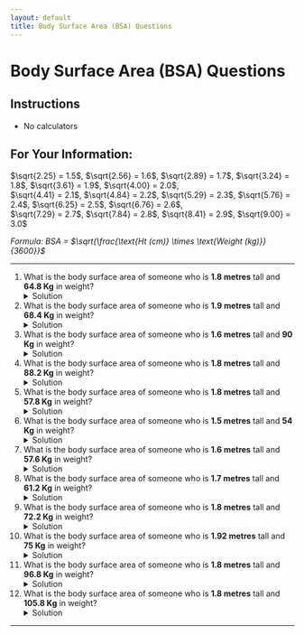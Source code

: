 ```yaml
---
layout: default
title: Body Surface Area (BSA) Questions
---
```


<h1>Body Surface Area (BSA) Questions</h1>

<div class="instructions">
    <h2>Instructions</h2>
    <ul>
        <li>No calculators</li>
    </ul>
</div>

<div class="formulae">
    <h2>For Your Information:</h2>
    <p>
        $\sqrt{2.25} = 1.5$, $\sqrt{2.56} = 1.6$, $\sqrt{2.89} = 1.7$, $\sqrt{3.24} = 1.8$, $\sqrt{3.61} = 1.9$, $\sqrt{4.00} = 2.0$,<br>
        $\sqrt{4.41} = 2.1$, $\sqrt{4.84} = 2.2$, $\sqrt{5.29} = 2.3$, $\sqrt{5.76} = 2.4$, $\sqrt{6.25} = 2.5$, $\sqrt{6.76} = 2.6$,<br>
        $\sqrt{7.29} = 2.7$, $\sqrt{7.84} = 2.8$, $\sqrt{8.41} = 2.9$, $\sqrt{9.00} = 3.0$
    </p>
    <p><em>Formula: BSA = $\sqrt{\frac{\text{Ht (cm)} \times \text{Weight (kg)}}{3600}}$</em></p>
</div>

<hr>

<ol>
    <li>What is the body surface area of someone who is <strong>1.8 metres</strong> tall and <strong>64.8 Kg</strong> in weight?
        <details class="solution-details">
            <summary>Solution</summary>
            <div class="solution-content">
                <p>Convert height to cm: $1.8~\text{metres} = 180~\text{cm}$.</p>
                <p>$\text{BSA} = \sqrt{\frac{180~\text{cm} \times 64.8~\text{Kg}}{3600}}$</p>
                <p>Simplify the fraction:</p>
                <p>$\frac{180 \times 64.8}{3600}$</p>
                <p>Cancel a zero from the numerator (180) and denominator (3600) by dividing both by 10:</p>
                <p>$\implies \frac{18 \times 64.8}{360}$</p>
                <p>Divide the numerator (18) and denominator (360) by 18:</p>
                <p>$\implies \frac{1 \times 64.8}{20}$</p>
                <p>Now, divide 64.8 by 20:</p>
                <p>$\implies 3.24$</p>
                <p>$\text{BSA} = \sqrt{3.24}$</p>
                <p>From the given list, $\sqrt{3.24} = 1.8$.</p>
                <p><strong>Solution: $1.8~\text{m}^2$</strong></p>
            </div>
        </details>
    </li>
    <li>What is the body surface area of someone who is <strong>1.9 metres</strong> tall and <strong>68.4 Kg</strong> in weight?
        <details class="solution-details">
            <summary>Solution</summary>
            <div class="solution-content">
                <p>Convert height to cm: $1.9~\text{metres} = 190~\text{cm}$.</p>
                <p>$\text{BSA} = \sqrt{\frac{190~\text{cm} \times 68.4~\text{Kg}}{3600}}$</p>
                <p>Simplify the fraction:</p>
                <p>$\frac{190 \times 68.4}{3600}$</p>
                <p>Cancel a zero from the numerator (190) and denominator (3600) by dividing both by 10:</p>
                <p>$\implies \frac{19 \times 68.4}{360}$</p>
                <p>Divide the numerator (68.4) and denominator (360) by 9:</p>
                <p>$\implies \frac{19 \times 7.6}{40}$</p>
                <p>Divide the numerator (7.6) and denominator (40) by 4:</p>
                <p>$\implies \frac{19 \times 1.9}{10}$</p>
                <p>Multiply 19 by 1.9:</p>
                <p>$\implies \frac{36.1}{10}$</p>
                <p>$\implies 3.61$</p>
                <p>$\text{BSA} = \sqrt{3.61}$</p>
                <p>From the given list, $\sqrt{3.61} = 1.9$.</p>
                <p><strong>Solution: $1.9~\text{m}^2$</strong></p>
            </div>
        </details>
    </li>
    <li>What is the body surface area of someone who is <strong>1.6 metres</strong> tall and <strong>90 Kg</strong> in weight?
        <details class="solution-details">
            <summary>Solution</summary>
            <div class="solution-content">
                <p>Convert height to cm: $1.6~\text{metres} = 160~\text{cm}$.</p>
                <p>$\text{BSA} = \sqrt{\frac{160~\text{cm} \times 90~\text{Kg}}{3600}}$</p>
                <p>Simplify the fraction:</p>
                <p>$\frac{160 \times 90}{3600}$</p>
                <p>Cancel two zeros from numerator (160 and 90) and denominator (3600) by dividing both by 100:</p>
                <p>$\implies \frac{16 \times 9}{36}$</p>
                <p>Divide the numerator (9) and denominator (36) by 9:</p>
                <p>$\implies \frac{16 \times 1}{4}$</p>
                <p>Multiply 16 by 1:</p>
                <p>$\implies \frac{16}{4}$</p>
                <p>Divide 16 by 4:</p>
                <p>$\implies 4$</p>
                <p>$\text{BSA} = \sqrt{4.00}$</p>
                <p>From the given list, $\sqrt{4.00} = 2.0$.</p>
                <p><strong>Solution: $2.0~\text{m}^2$</strong></p>
            </div>
        </details>
    </li>
    <li>What is the body surface area of someone who is <strong>1.8 metres</strong> tall and <strong>88.2 Kg</strong> in weight?
        <details class="solution-details">
            <summary>Solution</summary>
            <div class="solution-content">
                <p>Convert height to cm: $1.8~\text{metres} = 180~\text{cm}$.</p>
                <p>$\text{BSA} = \sqrt{\frac{180~\text{cm} \times 88.2~\text{Kg}}{3600}}$</p>
                <p>Simplify the fraction:</p>
                <p>$\frac{180 \times 88.2}{3600}$</p>
                <p>Cancel a zero from the numerator (180) and denominator (3600) by dividing both by 10:</p>
                <p>$\implies \frac{18 \times 88.2}{360}$</p>
                <p>Divide the numerator (18) and denominator (360) by 18:</p>
                <p>$\implies \frac{1 \times 88.2}{20}$</p>
                <p>Now, divide 88.2 by 20:</p>
                <p>$\implies 4.41$</p>
                <p>$\text{BSA} = \sqrt{4.41}$</p>
                <p>From the given list, $\sqrt{4.41} = 2.1$.</p>
                <p><strong>Solution: $2.1~\text{m}^2$</strong></p>
            </div>
        </details>
    </li>
    <li>What is the body surface area of someone who is <strong>1.8 metres</strong> tall and <strong>57.8 Kg</strong> in weight?
        <details class="solution-details">
            <summary>Solution</summary>
            <div class="solution-content">
                <p>Convert height to cm: $1.8~\text{metres} = 180~\text{cm}$.</p>
                <p>$\text{BSA} = \sqrt{\frac{180~\text{cm} \times 57.8~\text{Kg}}{3600}}$</p>
                <p>Simplify the fraction:</p>
                <p>$\frac{180 \times 57.8}{3600}$</p>
                <p>Cancel a zero from the numerator (180) and denominator (3600) by dividing both by 10:</p>
                <p>$\implies \frac{18 \times 57.8}{360}$</p>
                <p>Divide the numerator (18) and denominator (360) by 18:</p>
                <p>$\implies \frac{1 \times 57.8}{20}$</p>
                <p>Now, divide 57.8 by 20:</p>
                <p>$\implies 2.89$</p>
                <p>$\text{BSA} = \sqrt{2.89}$</p>
                <p>From the given list, $\sqrt{2.89} = 1.7$.</p>
                <p><strong>Solution: $1.7~\text{m}^2$</strong></p>
            </div>
        </details>
    </li>
    <li>What is the body surface area of someone who is <strong>1.5 metres</strong> tall and <strong>54 Kg</strong> in weight?
        <details class="solution-details">
            <summary>Solution</summary>
            <div class="solution-content">
                <p>Convert height to cm: $1.5~\text{metres} = 150~\text{cm}$.</p>
                <p>$\text{BSA} = \sqrt{\frac{150~\text{cm} \times 54~\text{Kg}}{3600}}$</p>
                <p>Simplify the fraction:</p>
                <p>$\frac{150 \times 54}{3600}$</p>
                <p>Cancel a zero from the numerator (150) and denominator (3600) by dividing both by 10:</p>
                <p>$\implies \frac{15 \times 54}{360}$</p>
                <p>Divide the numerator (54) and denominator (360) by 9:</p>
                <p>$\implies \frac{15 \times 6}{40}$</p>
                <p>Divide the numerator (6) and denominator (40) by 2:</p>
                <p>$\implies \frac{15 \times 3}{20}$</p>
                <p>Multiply 15 by 3:</p>
                <p>$\implies \frac{45}{20}$</p>
                <p>$\implies 2.25$</p>
                <p>$\text{BSA} = \sqrt{2.25}$</p>
                <p>From the given list, $\sqrt{2.25} = 1.5$.</p>
                <p><strong>Solution: $1.5~\text{m}^2$</strong></p>
            </div>
        </details>
    </li>
    <li>What is the body surface area of someone who is <strong>1.6 metres</strong> tall and <strong>57.6 Kg</strong> in weight?
        <details class="solution-details">
            <summary>Solution</summary>
            <div class="solution-content">
                <p>Convert height to cm: $1.6~\text{metres} = 160~\text{cm}$.</p>
                <p>$\text{BSA} = \sqrt{\frac{160~\text{cm} \times 57.6~\text{Kg}}{3600}}$</p>
                <p>Simplify the fraction:</p>
                <p>$\frac{160 \times 57.6}{3600}$</p>
                <p>Cancel a zero from the numerator (160) and denominator (3600) by dividing both by 10:</p>
                <p>$\implies \frac{16 \times 57.6}{360}$</p>
                <p>Divide the numerator (57.6) and denominator (360) by 9:</p>
                <p>$\implies \frac{16 \times 6.4}{40}$</p>
                <p>Divide the numerator (6.4) and denominator (40) by 4:</p>
                <p>$\implies \frac{16 \times 1.6}{10}$</p>
                <p>Multiply 16 by 1.6:</p>
                <p>$\implies \frac{25.6}{10}$</p>
                <p>$\implies 2.56$</p>
                <p>$\text{BSA} = \sqrt{2.56}$</p>
                <p>From the given list, $\sqrt{2.56} = 1.6$.</p>
                <p><strong>Solution: $1.6~\text{m}^2$</strong></p>
            </div>
        </details>
    </li>
    <li>What is the body surface area of someone who is <strong>1.7 metres</strong> tall and <strong>61.2 Kg</strong> in weight?
        <details class="solution-details">
            <summary>Solution</summary>
            <div class="solution-content">
                <p>Convert height to cm: $1.7~\text{metres} = 170~\text{cm}$.</p>
                <p>$\text{BSA} = \sqrt{\frac{170~\text{cm} \times 61.2~\text{Kg}}{3600}}$</p>
                <p>Simplify the fraction:</p>
                <p>$\frac{170 \times 61.2}{3600}$</p>
                <p>Cancel a zero from the numerator (170) and denominator (3600) by dividing both by 10:</p>
                <p>$\implies \frac{17 \times 61.2}{360}$</p>
                <p>Divide the numerator (61.2) and denominator (360) by 9:</p>
                <p>$\implies \frac{17 \times 6.8}{40}$</p>
                <p>Divide the numerator (6.8) and denominator (40) by 4:</p>
                <p>$\implies \frac{17 \times 1.7}{10}$</p>
                <p>Multiply 17 by 1.7:</p>
                <p>$\implies \frac{28.9}{10}$</p>
                <p>$\implies 2.89$</p>
                <p>$\text{BSA} = \sqrt{2.89}$</p>
                <p>From the given list, $\sqrt{2.89} = 1.7$.</p>
                <p><strong>Solution: $1.7~\text{m}^2$</strong></p>
            </div>
        </details>
    </li>
    <li>What is the body surface area of someone who is <strong>1.8 metres</strong> tall and <strong>72.2 Kg</strong> in weight?
        <details class="solution-details">
            <summary>Solution</summary>
            <div class="solution-content">
                <p>Convert height to cm: $1.8~\text{metres} = 180~\text{cm}$.</p>
                <p>$\text{BSA} = \sqrt{\frac{180~\text{cm} \times 72.2~\text{Kg}}{3600}}$</p>
                <p>Simplify the fraction:</p>
                <p>$\frac{180 \times 72.2}{3600}$</p>
                <p>Cancel a zero from the numerator (180) and denominator (3600) by dividing both by 10:</p>
                <p>$\implies \frac{18 \times 72.2}{360}$</p>
                <p>Divide the numerator (18) and denominator (360) by 18:</p>
                <p>$\implies \frac{1 \times 72.2}{20}$</p>
                <p>Now, divide 72.2 by 20:</p>
                <p>$\implies 3.61$</p>
                <p>$\text{BSA} = \sqrt{3.61}$</p>
                <p>From the given list, $\sqrt{3.61} = 1.9$.</p>
                <p><strong>Solution: $1.9~\text{m}^2$</strong></p>
            </div>
        </details>
    </li>
    <li>What is the body surface area of someone who is <strong>1.92 metres</strong> tall and <strong>75 Kg</strong> in weight?
        <details class="solution-details">
            <summary>Solution</summary>
            <div class="solution-content">
                <p>Convert height to cm: $1.92~\text{metres} = 192~\text{cm}$.</p>
                <p>$\text{BSA} = \sqrt{\frac{192~\text{cm} \times 75~\text{Kg}}{3600}}$</p>
                <p>Simplify the fraction:</p>
                <p>$\frac{192 \times 75}{3600}$</p>
                <p>Divide the numerator (192) and denominator (3600) by 4:</p>
                <p>$\implies \frac{48 \times 75}{900}$</p>
                <p>Divide the numerator (48) and denominator (900) by 4:</p>
                <p>$\implies \frac{12 \times 75}{225}$</p>
                <p>Divide the numerator (75) and denominator (225) by 5:</p>
                <p>$\implies \frac{12 \times 15}{45}$</p>
                <p>Divide the numerator (15) and denominator (45) by 5:</p>
                <p>$\implies \frac{12 \times 3}{9}$</p>
                <p>Divide the numerator (3) and denominator (9) by 3:</p>
                <p>$\implies \frac{12 \times 1}{3}$</p>
                <p>Multiply 12 by 1:</p>
                <p>$\implies \frac{12}{3}$</p>
                <p>$\implies 4$</p>
                <p>$\text{BSA} = \sqrt{4.00}$</p>
                <p>From the given list, $\sqrt{4.00} = 2.0$.</p>
                <p><strong>Solution: $2.0~\text{m}^2$</strong></p>
            </div>
        </details>
    </li>
    <li>What is the body surface area of someone who is <strong>1.8 metres</strong> tall and <strong>96.8 Kg</strong> in weight?
        <details class="solution-details">
            <summary>Solution</summary>
            <div class="solution-content">
                <p>Convert height to cm: $1.8~\text{metres} = 180~\text{cm}$.</p>
                <p>$\text{BSA} = \sqrt{\frac{180~\text{cm} \times 96.8~\text{Kg}}{3600}}$</p>
                <p>Simplify the fraction:</p>
                <p>$\frac{180 \times 96.8}{3600}$</p>
                <p>Cancel a zero from the numerator (180) and denominator (3600) by dividing both by 10:</p>
                <p>$\implies \frac{18 \times 96.8}{360}$</p>
                <p>Divide the numerator (18) and denominator (360) by 18:</p>
                <p>$\implies \frac{1 \times 96.8}{20}$</p>
                <p>Now, divide 96.8 by 20:</p>
                <p>$\implies 4.84$</p>
                <p>$\text{BSA} = \sqrt{4.84}$</p>
                <p>From the given list, $\sqrt{4.84} = 2.2$.</p>
                <p><strong>Solution: $2.2~\text{m}^2$</strong></p>
            </div>
        </details>
    </li>
    <li>What is the body surface area of someone who is <strong>1.8 metres</strong> tall and <strong>105.8 Kg</strong> in weight?
        <details class="solution-details">
            <summary>Solution</summary>
            <div class="solution-content">
                <p>Convert height to cm: $1.8~\text{metres} = 180~\text{cm}$.</p>
                <p>$\text{BSA} = \sqrt{\frac{180~\text{cm} \times 105.8~\text{Kg}}{3600}}$</p>
                <p>Simplify the fraction:</p>
                <p>$\frac{180 \times 105.8}{3600}$</p>
                <p>Cancel a zero from the numerator (180) and denominator (3600) by dividing both by 10:</p>
                <p>$\implies \frac{18 \times 105.8}{360}$</p>
                <p>Divide the numerator (18) and denominator (360) by 18:</p>
                <p>$\implies \frac{1 \times 105.8}{20}$</p>
                <p>Now, divide 105.8 by 20:</p>
                <p>$\implies 5.29$</p>
                <p>$\text{BSA} = \sqrt{5.29}$</p>
                <p>From the given list, $\sqrt{5.29} = 2.3$.</p>
                <p><strong>Solution: $2.3~\text{m}^2$</strong></p>
            </div>
        </details>
    </li>
</ol>

<hr>

